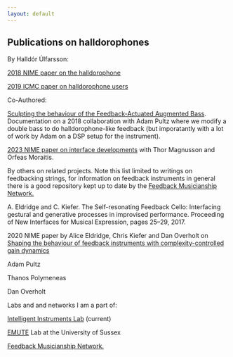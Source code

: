 ```yaml
---
layout: default
---
```


## Publications on halldorophones

By Halldór Úlfarsson:

[2018 NIME paper on the halldorophone](./assets/papers/nime2018.pdf)

[2019 ICMC paper on halldorophone users](./assets/papers/icmc2019.pdf)

Co-Authored:

[Sculpting the behaviour of the Feedback-Actuated Augmented Bass](./assets/publications/faab.pdf). Documentation on a 2018 collaboration with Adam Pultz where we modify a double bass to do halldorophone-like feedback (but imporatantly with a lot of work by Adam on a DSP setup for the instrument).

[2023 NIME paper on interface developments](./assets/papers/nime2023.pdf) with Thor Magnusson and Orfeas Moraitis.

By others on related projects. Note this list limited to writings on feedbacking strings, for information on feedback instruments in general there is a good repository kept up to date by the [Feedback Musicianship Network.](https://feedback-musicianship.pubpub.org/)

A. Eldridge and C. Kiefer. The Self-resonating Feedback Cello: Interfacing gestural and generative processes in improvised performance. Proceeding of New Interfaces for Musical Expression, pages 25–29, 2017.

2020 NIME paper by Alice Eldridge, Chris Kiefer and Dan Overholt on [Shaping the behaviour of feedback instruments with complexity-controlled gain dynamics](https://www.nime.org/proceedings/2020/nime2020_paper66.pdf)

Adam Pultz

Thanos Polymeneas

Dan Overholt

Labs and and networks I am a part of:

[Intelligent Instruments Lab](https://iil.is/) (current)

[EMUTE](https://www.emutelab.org/) Lab at the University of Sussex 

[Feedback Musicianship Network.](https://feedback-musicianship.pubpub.org/)
